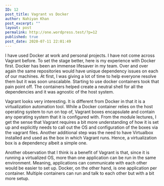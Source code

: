 ```yaml
---
ID: 12
post_title: Vagrant vs Docker
author: Nahiyan Khan
post_excerpt: ""
layout: post
permalink: http://one.wordpress.test/?p=12
published: true
post_date: 2020-07-11 22:01:49
---
```

I have used Docker at work and personal projects. I have not come across Vagrant before. To set the stage better, here is my experience with Docker first. 
Docker has been an immense lifesaver in my team. Over and over again the same repositories would have unique dependency issues on each of our machines. At first, I was giving a lot of time to help everyone resolve them but it was soon unscalable. Starting to use docker containers took that pain point off. The containers helped create a neutral shell for all the dependencies and it was agnostic of the host system. 

Vagrant looks very interesting. It is different from Docker in that it is a virtualization automation tool. While a Docker container relies on the host operating system to run on top of, Vagrant boxes encapsulate and contain any operating system that it is configured with. From the module lectures, I get the sense that Vagrant requires a bit more understanding of how it is set up and explicitly needs to call out the OS and configuration of the boxes via the vagrant files. Another additional step was the need to have Virtualbox installed and used as the box in which Vagrant runs. Hence, a virtualization box is a dependency albeit a simple one.

Another observation that I think is a benefit of Vagrant is that, since it is running a virtualized OS, more than one application can be run in the same environment. Meaning, applications can communicate with each other would be easier to set up. Docker, on the other hand, is one application per container. Multiple containers can run and talk to each other but with a bit more setup.